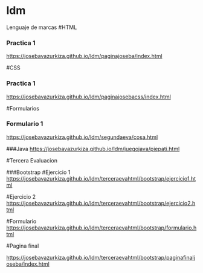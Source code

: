 # ldm
Lenguaje de marcas
#HTML

### Practica 1 
https://josebavazurkiza.github.io/ldm/paginajoseba/index.html

#CSS
### Practica 1
https://josebavazurkiza.github.io/ldm/paginajosebacss/index.html

#Formularios
### Formulario 1
https://josebavazurkiza.github.io/ldm/segundaeva/cosa.html


###Java
https://josebavazurkiza.github.io/ldm/juegojava/piepati.html

#Tercera Evaluacion

###Bootstrap
#Ejercicio 1
https://josebavazurkiza.github.io/ldm/terceraevahtml/bootstrap/ejercicio1.html

#Ejercicio 2
https://josebavazurkiza.github.io/ldm/terceraevahtml/bootstrap/ejercicio2.html

#Formulario
https://josebavazurkiza.github.io/ldm/terceraevahtml/bootstrap/formulario.html

#Pagina final

https://josebavazurkiza.github.io/ldm/terceraevahtml/bootstrap/paginafinaljoseba/index.html
